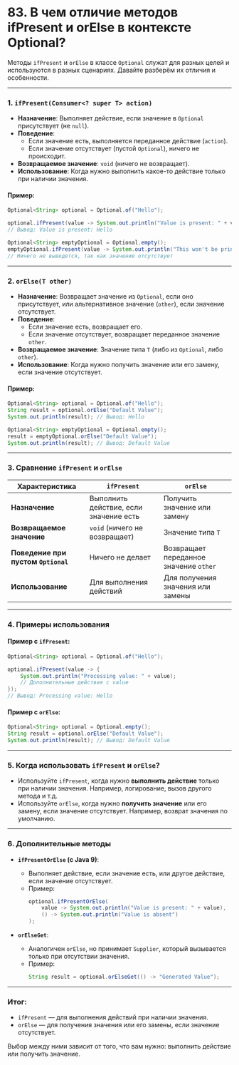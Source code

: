 # 83. В чем отличие методов ifPresent и orElse в контексте Optional?

Методы `ifPresent` и `orElse` в классе `Optional` служат для разных целей и используются в разных сценариях. Давайте разберём их отличия и особенности.

---

### 1. **`ifPresent(Consumer<? super T> action)`**
- **Назначение**: Выполняет действие, если значение в `Optional` присутствует (не `null`).
- **Поведение**:
  - Если значение есть, выполняется переданное действие (`action`).
  - Если значение отсутствует (пустой `Optional`), ничего не происходит.
- **Возвращаемое значение**: `void` (ничего не возвращает).
- **Использование**: Когда нужно выполнить какое-то действие только при наличии значения.

#### Пример:
```java
Optional<String> optional = Optional.of("Hello");

optional.ifPresent(value -> System.out.println("Value is present: " + value));
// Вывод: Value is present: Hello

Optional<String> emptyOptional = Optional.empty();
emptyOptional.ifPresent(value -> System.out.println("This won't be printed"));
// Ничего не выведется, так как значение отсутствует
```

---

### 2. **`orElse(T other)`**
- **Назначение**: Возвращает значение из `Optional`, если оно присутствует, или альтернативное значение (`other`), если значение отсутствует.
- **Поведение**:
  - Если значение есть, возвращает его.
  - Если значение отсутствует, возвращает переданное значение `other`.
- **Возвращаемое значение**: Значение типа `T` (либо из `Optional`, либо `other`).
- **Использование**: Когда нужно получить значение или его замену, если значение отсутствует.

#### Пример:
```java
Optional<String> optional = Optional.of("Hello");
String result = optional.orElse("Default Value");
System.out.println(result); // Вывод: Hello

Optional<String> emptyOptional = Optional.empty();
result = emptyOptional.orElse("Default Value");
System.out.println(result); // Вывод: Default Value
```

---

### 3. **Сравнение `ifPresent` и `orElse`**

| Характеристика          | `ifPresent`                          | `orElse`                             |
|-------------------------|--------------------------------------|--------------------------------------|
| **Назначение**          | Выполнить действие, если значение есть | Получить значение или замену         |
| **Возвращаемое значение** | `void` (ничего не возвращает)        | Значение типа `T`                    |
| **Поведение при пустом `Optional`** | Ничего не делает               | Возвращает переданное значение `other` |
| **Использование**       | Для выполнения действий              | Для получения значения или замены     |

---

### 4. **Примеры использования**

#### Пример с `ifPresent`:
```java
Optional<String> optional = Optional.of("Hello");

optional.ifPresent(value -> {
    System.out.println("Processing value: " + value);
    // Дополнительные действия с value
});
// Вывод: Processing value: Hello
```

#### Пример с `orElse`:
```java
Optional<String> optional = Optional.empty();
String result = optional.orElse("Default Value");
System.out.println(result); // Вывод: Default Value
```

---

### 5. **Когда использовать `ifPresent` и `orElse`?**
- Используйте `ifPresent`, когда нужно **выполнить действие** только при наличии значения. Например, логирование, вызов другого метода и т.д.
- Используйте `orElse`, когда нужно **получить значение** или его замену, если значение отсутствует. Например, возврат значения по умолчанию.

---

### 6. **Дополнительные методы**
- **`ifPresentOrElse` (с Java 9)**:
  - Выполняет действие, если значение есть, или другое действие, если значение отсутствует.
  - Пример:
    ```java
    optional.ifPresentOrElse(
        value -> System.out.println("Value is present: " + value),
        () -> System.out.println("Value is absent")
    );
    ```

- **`orElseGet`**:
  - Аналогичен `orElse`, но принимает `Supplier`, который вызывается только при отсутствии значения.
  - Пример:
    ```java
    String result = optional.orElseGet(() -> "Generated Value");
    ```

---

### Итог:
- `ifPresent` — для выполнения действий при наличии значения.
- `orElse` — для получения значения или его замены, если значение отсутствует.

Выбор между ними зависит от того, что вам нужно: выполнить действие или получить значение.
